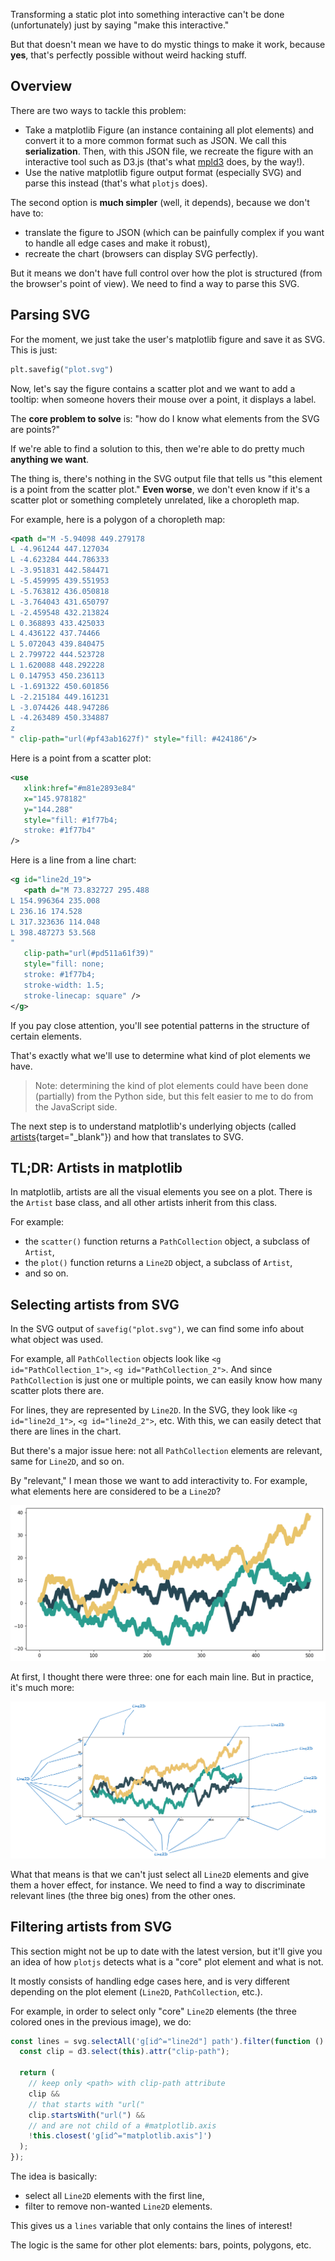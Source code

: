 Transforming a static plot into something interactive can't be done (unfortunately) just by saying "make this interactive."

But that doesn't mean we have to do mystic things to make it work, because **yes**, that's perfectly possible without weird hacking stuff.

## Overview

There are two ways to tackle this problem:

- Take a matplotlib Figure (an instance containing all plot elements) and convert it to a more common format such as JSON. We call this **serialization**. Then, with this JSON file, we recreate the figure with an interactive tool such as D3.js (that's what [mpld3](https://github.com/mpld3/mpld3) does, by the way!).
- Use the native matplotlib figure output format (especially SVG) and parse this instead (that's what `plotjs` does).

The second option is **much simpler** (well, it depends), because we don't have to:

- translate the figure to JSON (which can be painfully complex if you want to handle all edge cases and make it robust),
- recreate the chart (browsers can display SVG perfectly).

But it means we don't have full control over how the plot is structured (from the browser's point of view). We need to find a way to parse this SVG.

## Parsing SVG

For the moment, we just take the user's matplotlib figure and save it as SVG. This is just:

```python
plt.savefig("plot.svg")
```

Now, let's say the figure contains a scatter plot and we want to add a tooltip: when someone hovers their mouse over a point, it displays a label.

The **core problem to solve** is: "how do I know what elements from the SVG are points?"

If we're able to find a solution to this, then we're able to do pretty much **anything we want**.

The thing is, there's nothing in the SVG output file that tells us "this element is a point from the scatter plot." **Even worse**, we don't even know if it's a scatter plot or something completely unrelated, like a choropleth map.

For example, here is a polygon of a choropleth map:

```svg
<path d="M -5.94098 449.279178
L -4.961244 447.127034
L -4.623284 444.786333
L -3.951831 442.584471
L -5.459995 439.551953
L -5.763812 436.050818
L -3.764043 431.650797
L -2.459548 432.213824
L 0.368893 433.425033
L 4.436122 437.74466
L 5.072043 439.840475
L 2.799722 444.523728
L 1.620088 448.292228
L 0.147953 450.236113
L -1.691322 450.601856
L -2.215184 449.161231
L -3.074426 448.947286
L -4.263489 450.334887
z
" clip-path="url(#pf43ab1627f)" style="fill: #424186"/>
```

Here is a point from a scatter plot:

```svg
<use
   xlink:href="#m81e2893e84"
   x="145.978182"
   y="144.288"
   style="fill: #1f77b4;
   stroke: #1f77b4"
/>
```

Here is a line from a line chart:

```svg
<g id="line2d_19">
   <path d="M 73.832727 295.488
L 154.996364 235.008
L 236.16 174.528
L 317.323636 114.048
L 398.487273 53.568
"
   clip-path="url(#pd511a61f39)"
   style="fill: none;
   stroke: #1f77b4;
   stroke-width: 1.5;
   stroke-linecap: square" />
</g>
```

If you pay close attention, you'll see potential patterns in the structure of certain elements.

That's exactly what we'll use to determine what kind of plot elements we have.

> Note: determining the kind of plot elements could have been done (partially) from the Python side, but this felt easier to me to do from the JavaScript side.

The next step is to understand matplotlib's underlying objects (called [artists](https://matplotlib.org/stable/users/explain/artists/artist_intro.html){target="\_blank"}) and how that translates to SVG.

## TL;DR: Artists in matplotlib

In matplotlib, artists are all the visual elements you see on a plot. There is the `Artist` base class, and all other artists inherit from this class.

For example:

- the `scatter()` function returns a `PathCollection` object, a subclass of `Artist`,
- the `plot()` function returns a `Line2D` object, a subclass of `Artist`,
- and so on.

## Selecting artists from SVG

In the SVG output of `savefig("plot.svg")`, we can find some info about what object was used.

For example, all `PathCollection` objects look like `<g id="PathCollection_1">`, `<g id="PathCollection_2">`. And since `PathCollection` is just one or multiple points, we can easily know how many scatter plots there are.

For lines, they are represented by `Line2D`. In the SVG, they look like `<g id="line2d_1">`, `<g id="line2d_2">`, etc. With this, we can easily detect that there are lines in the chart.

But there's a major issue here: not all `PathCollection` elements are relevant, same for `Line2D`, and so on.

By "relevant," I mean those we want to add interactivity to. For example, what elements here are considered to be a `Line2D`?

![](../img/how-it-works-1.png)

At first, I thought there were three: one for each main line. But in practice, it's much more:

![](../img/how-it-works-2.png)

What that means is that we can't just select all `Line2D` elements and give them a hover effect, for instance. We need to find a way to discriminate relevant lines (the three big ones) from the other ones.

## Filtering artists from SVG

This section might not be up to date with the latest version, but it'll give you an idea of how `plotjs` detects what is a "core" plot element and what is not.

It mostly consists of handling edge cases here, and is very different depending on the plot element (`Line2D`, `PathCollection`, etc.).

For example, in order to select only "core" `Line2D` elements (the three colored ones in the previous image), we do:

```javascript
const lines = svg.selectAll('g[id^="line2d"] path').filter(function () {
  const clip = d3.select(this).attr("clip-path");

  return (
    // keep only <path> with clip-path attribute
    clip &&
    // that starts with "url("
    clip.startsWith("url(") &&
    // and are not child of a #matplotlib.axis
    !this.closest('g[id^="matplotlib.axis"]')
  );
});
```

The idea is basically:

- select all `Line2D` elements with the first line,
- filter to remove non-wanted `Line2D` elements.

This gives us a `lines` variable that only contains the lines of interest!

The logic is the same for other plot elements: bars, points, polygons, etc.
